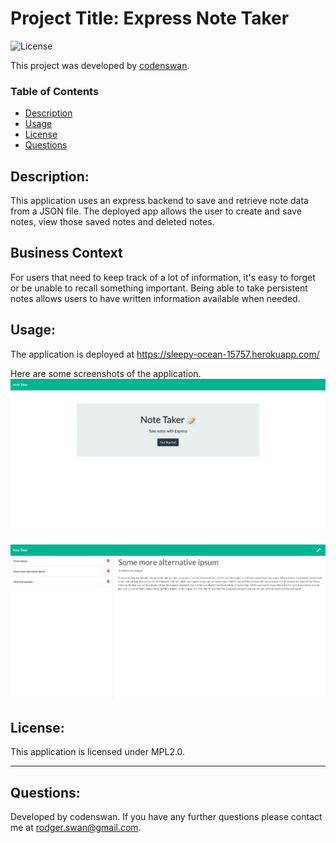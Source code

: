 # Project Title: Express Note Taker
![License](https://img.shields.io/badge/License-MPL2.0-green)

This project was developed by [codenswan](https://github.com/codenswan).

### Table of Contents
* [Description](#Description)
* [Usage](#Usage)
* [License](#License)
* [Questions](#Questions)

## Description:
This application uses an express backend to save and retrieve note data from a JSON file. The deployed app allows the user to create and save notes, view those saved notes and deleted notes.

## Business Context
For users that need to keep track of a lot of information, it's easy to forget or be unable to recall something important. Being able to take persistent notes allows users to have written information available when needed.

## Usage:
The application is deployed at https://sleepy-ocean-15757.herokuapp.com/ 

Here are some screenshots of the application. 
![](public/assets/images/Screen%20Shot%202020-08-03%20at%202.45.11%20pm.png)

![](public/assets/images/Screen%20Shot%202020-08-03%20at%202.48.03%20pm.png)


## License:
This application is licensed under MPL2.0.

---
## Questions:
Developed by codenswan. 
If you have any further questions please contact me at [rodger.swan@gmail.com](mailto:rodger.swan@gmail.com).
